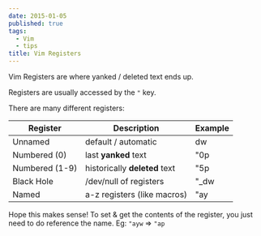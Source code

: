 ```yaml
---
date: 2015-01-05
published: true
tags:
  - Vim
  - tips
title: Vim Registers
---
```


Vim Registers are where yanked / deleted text ends up.

Registers are usually accessed by the `"` key.

There are many different registers:

| Register       | Description                   | Example |
| -------------- | ----------------------------- | ------- |
| Unnamed        | default / automatic           | dw      |
| Numbered (0)   | last **yanked** text          | "0p     |
| Numbered (1-9) | historically **deleted** text | "5p     |
| Black Hole     | /dev/null of registers        | "\_dw   |
| Named          | a-z registers (like macros)   | "ay     |

Hope this makes sense! To set & get the contents of the register, you just need to do reference the name. Eg: `"ayw` => `"ap`
